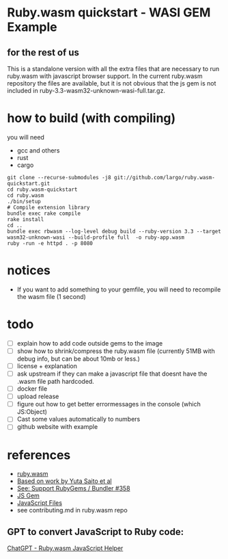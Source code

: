 # Ruby.wasm quickstart - WASI GEM Example
## for the rest of us

This is a standalone version with all the extra files that are necessary to run ruby.wasm with javascript browser support. In the current ruby.wasm repository the files are available, but it is not obvious that the js gem is not included in ruby-3.3-wasm32-unknown-wasi-full.tar.gz.

# how to build (with compiling)

you will need
- gcc and others 
- rust
- cargo

```shell
git clone --recurse-submodules -j8 git://github.com/largo/ruby.wasm-quickstart.git
cd ruby.wasm-quickstart
cd ruby.wasm
./bin/setup
# Compile extension library
bundle exec rake compile
rake install
cd ..
bundle exec rbwasm --log-level debug build --ruby-version 3.3 --target wasm32-unknown-wasi --build-profile full  -o ruby-app.wasm
ruby -run -e httpd . -p 8080
```

# notices
- If you want to add something to your gemfile, you will need to recompile the wasm file (1 second)

# todo
- [ ] explain how to add  code outside gems to the image
- [ ] show how to shrink/compress the ruby.wasm file (currently 51MB with debug info, but can be about 10mb or less.)
- [ ] license + explanation
- [ ] ask upstream if they can make a javascript file that doesnt have the .wasm file path hardcoded. 
- [ ] docker file
- [ ] upload release
- [ ] figure out how to get better errormessages in the console (which JS:Object)
- [ ] Cast some values automatically to numbers
- [ ] github website with example

# references

- [ruby.wasm](https://github.com/ruby/ruby.wasm)
- [Based on work by Yuta Saito et al](https://github.com/kateinoigakukun)
- [See: Support RubyGems / Bundler #358 ](https://github.com/ruby/ruby.wasm/pull/358)
- [JS Gem](https://github.com/ruby/ruby.wasm/tree/main/packages/gems/js)
- [JavaScript Files](https://github.com/ruby/ruby.wasm/tree/main/packages/npm-packages/ruby-3.3-wasm-wasi)
- see contributing.md in ruby.wasm repo

## GPT to convert JavaScript to Ruby code:

[ChatGPT - Ruby.wasm JavaScript Helper](https://chat.openai.com/g/g-BrA8GwiLU-ruby-wasm-javascript-helper)